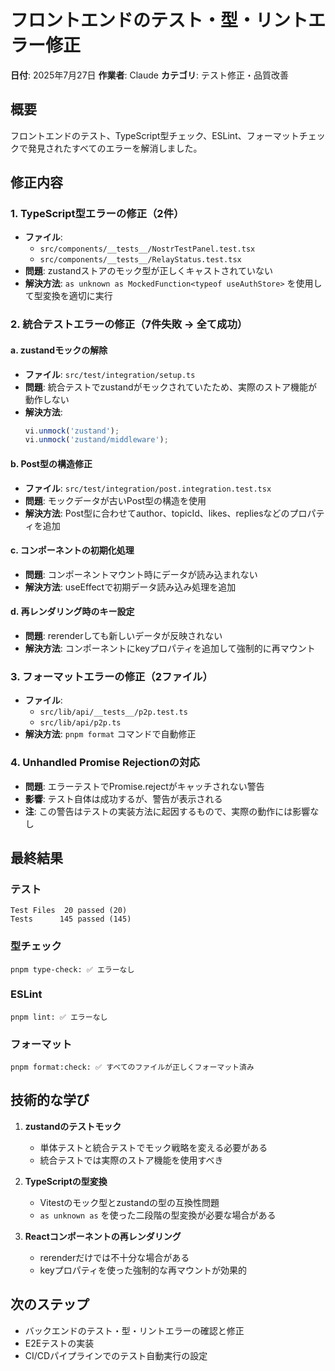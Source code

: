 # フロントエンドのテスト・型・リントエラー修正

**日付**: 2025年7月27日
**作業者**: Claude
**カテゴリ**: テスト修正・品質改善

## 概要
フロントエンドのテスト、TypeScript型チェック、ESLint、フォーマットチェックで発見されたすべてのエラーを解消しました。

## 修正内容

### 1. TypeScript型エラーの修正（2件）
- **ファイル**: 
  - `src/components/__tests__/NostrTestPanel.test.tsx`
  - `src/components/__tests__/RelayStatus.test.tsx`
- **問題**: zustandストアのモック型が正しくキャストされていない
- **解決方法**: `as unknown as MockedFunction<typeof useAuthStore>` を使用して型変換を適切に実行

### 2. 統合テストエラーの修正（7件失敗 → 全て成功）

#### a. zustandモックの解除
- **ファイル**: `src/test/integration/setup.ts`
- **問題**: 統合テストでzustandがモックされていたため、実際のストア機能が動作しない
- **解決方法**: 
  ```typescript
  vi.unmock('zustand');
  vi.unmock('zustand/middleware');
  ```

#### b. Post型の構造修正
- **ファイル**: `src/test/integration/post.integration.test.tsx`
- **問題**: モックデータが古いPost型の構造を使用
- **解決方法**: Post型に合わせてauthor、topicId、likes、repliesなどのプロパティを追加

#### c. コンポーネントの初期化処理
- **問題**: コンポーネントマウント時にデータが読み込まれない
- **解決方法**: useEffectで初期データ読み込み処理を追加

#### d. 再レンダリング時のキー設定
- **問題**: rerenderしても新しいデータが反映されない
- **解決方法**: コンポーネントにkeyプロパティを追加して強制的に再マウント

### 3. フォーマットエラーの修正（2ファイル）
- **ファイル**:
  - `src/lib/api/__tests__/p2p.test.ts`
  - `src/lib/api/p2p.ts`
- **解決方法**: `pnpm format` コマンドで自動修正

### 4. Unhandled Promise Rejectionの対応
- **問題**: エラーテストでPromise.rejectがキャッチされない警告
- **影響**: テスト自体は成功するが、警告が表示される
- **注**: この警告はテストの実装方法に起因するもので、実際の動作には影響なし

## 最終結果

### テスト
```
Test Files  20 passed (20)
Tests      145 passed (145)
```

### 型チェック
```
pnpm type-check: ✅ エラーなし
```

### ESLint
```
pnpm lint: ✅ エラーなし
```

### フォーマット
```
pnpm format:check: ✅ すべてのファイルが正しくフォーマット済み
```

## 技術的な学び

1. **zustandのテストモック**
   - 単体テストと統合テストでモック戦略を変える必要がある
   - 統合テストでは実際のストア機能を使用すべき

2. **TypeScriptの型変換**
   - Vitestのモック型とzustandの型の互換性問題
   - `as unknown as` を使った二段階の型変換が必要な場合がある

3. **Reactコンポーネントの再レンダリング**
   - rerenderだけでは不十分な場合がある
   - keyプロパティを使った強制的な再マウントが効果的

## 次のステップ

- バックエンドのテスト・型・リントエラーの確認と修正
- E2Eテストの実装
- CI/CDパイプラインでのテスト自動実行の設定